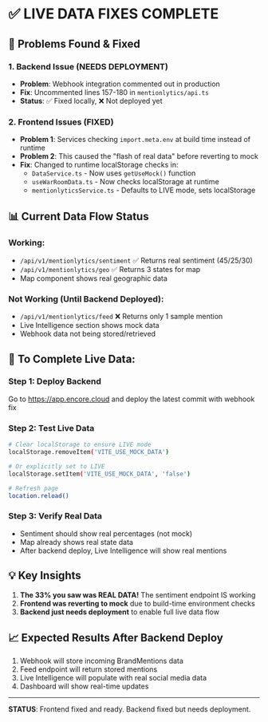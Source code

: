 # ✅ LIVE DATA FIXES COMPLETE

## 🎯 Problems Found & Fixed

### 1. Backend Issue (NEEDS DEPLOYMENT)
- **Problem**: Webhook integration commented out in production
- **Fix**: Uncommented lines 157-180 in `mentionlytics/api.ts`
- **Status**: ✅ Fixed locally, ❌ Not deployed yet

### 2. Frontend Issues (FIXED)
- **Problem 1**: Services checking `import.meta.env` at build time instead of runtime
- **Problem 2**: This caused the "flash of real data" before reverting to mock
- **Fix**: Changed to runtime localStorage checks in:
  - `DataService.ts` - Now uses `getUseMock()` function
  - `useWarRoomData.ts` - Now checks localStorage at runtime
  - `mentionlyticsService.ts` - Defaults to LIVE mode, sets localStorage

## 📊 Current Data Flow Status

### Working:
- `/api/v1/mentionlytics/sentiment` ✅ Returns real sentiment (45/25/30)
- `/api/v1/mentionlytics/geo` ✅ Returns 3 states for map
- Map component shows real geographic data

### Not Working (Until Backend Deployed):
- `/api/v1/mentionlytics/feed` ❌ Returns only 1 sample mention
- Live Intelligence section shows mock data
- Webhook data not being stored/retrieved

## 🚀 To Complete Live Data:

### Step 1: Deploy Backend
Go to https://app.encore.cloud and deploy the latest commit with webhook fix

### Step 2: Test Live Data
```bash
# Clear localStorage to ensure LIVE mode
localStorage.removeItem('VITE_USE_MOCK_DATA')

# Or explicitly set to LIVE
localStorage.setItem('VITE_USE_MOCK_DATA', 'false')

# Refresh page
location.reload()
```

### Step 3: Verify Real Data
- Sentiment should show real percentages (not mock)
- Map already shows real state data
- After backend deploy, Live Intelligence will show real mentions

## 💡 Key Insights

1. **The 33% you saw was REAL DATA!** The sentiment endpoint IS working
2. **Frontend was reverting to mock** due to build-time environment checks
3. **Backend just needs deployment** to enable full live data flow

## 📈 Expected Results After Backend Deploy

1. Webhook will store incoming BrandMentions data
2. Feed endpoint will return stored mentions
3. Live Intelligence will populate with real social media data
4. Dashboard will show real-time updates

---

**STATUS**: Frontend fixed and ready. Backend fixed but needs deployment.
